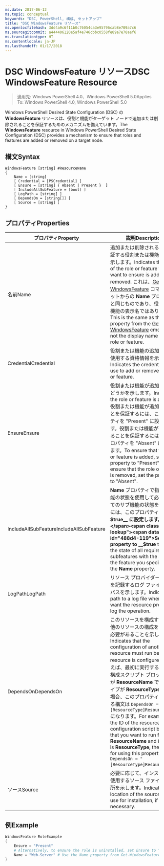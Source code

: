 ```yaml
---
ms.date: 2017-06-12
ms.topic: conceptual
keywords: "DSC, PowerShell, 構成, セットアップ"
title: "DSC WindowsFeature リソース"
ms.openlocfilehash: 3dd4a9c6f11b0c76054ca3e95796cab8e709a7c6
ms.sourcegitcommit: a444406120e5af4e746cbbc0558fe89a7e78aef6
ms.translationtype: HT
ms.contentlocale: ja-JP
ms.lasthandoff: 01/17/2018
---
```

# <a name="dsc-windowsfeature-resource"></a><span data-ttu-id="488d4-103">DSC WindowsFeature リソース</span><span class="sxs-lookup"><span data-stu-id="488d4-103">DSC WindowsFeature Resource</span></span>

> <span data-ttu-id="488d4-104">適用先: Windows PowerShell 4.0、Windows PowerShell 5.0</span><span class="sxs-lookup"><span data-stu-id="488d4-104">Applies To: Windows PowerShell 4.0, Windows PowerShell 5.0</span></span>

<span data-ttu-id="488d4-105">Windows PowerShell Desired State Configuration (DSC) の **WindowsFeature** リソースは、役割と機能がターゲット ノードで追加または削除されることを保証するためのメカニズムを備えています。</span><span class="sxs-lookup"><span data-stu-id="488d4-105">The **WindowsFeature** resource in Windows PowerShell Desired State Configuration (DSC) provides a mechanism to ensure that roles and features are added or removed on a target node.</span></span>

## <a name="syntax"></a><span data-ttu-id="488d4-106">構文</span><span class="sxs-lookup"><span data-stu-id="488d4-106">Syntax</span></span>

```
WindowsFeature [string] #ResourceName
{
    Name = [string]
    [ Credential = [PSCredential] ]
    [ Ensure = [string] { Absent | Present }  ]
    [ IncludeAllSubFeature = [bool] ]
    [ LogPath = [string] ]
    [ DependsOn = [string[]] ]
    [ Source = [string] ]
}
```

## <a name="properties"></a><span data-ttu-id="488d4-107">プロパティ</span><span class="sxs-lookup"><span data-stu-id="488d4-107">Properties</span></span>

|  <span data-ttu-id="488d4-108">プロパティ</span><span class="sxs-lookup"><span data-stu-id="488d4-108">Property</span></span>  |  <span data-ttu-id="488d4-109">説明</span><span class="sxs-lookup"><span data-stu-id="488d4-109">Description</span></span>   | 
|---|---| 
| <span data-ttu-id="488d4-110">名前</span><span class="sxs-lookup"><span data-stu-id="488d4-110">Name</span></span>| <span data-ttu-id="488d4-111">追加または削除されることを保証する役割または機能の名前を示します。</span><span class="sxs-lookup"><span data-stu-id="488d4-111">Indicates the name of the role or feature that you want to ensure is added or removed.</span></span> <span data-ttu-id="488d4-112">これは、[Get-WindowsFeature](/powershell/module/servermanager/Get-WindowsFeature) コマンドレットからの __Name__ プロパティと同じものであり、役割または機能の表示名ではありません。</span><span class="sxs-lookup"><span data-stu-id="488d4-112">This is the same as the __Name__ property from the [Get-WindowsFeature](/powershell/module/servermanager/Get-WindowsFeature) cmdlet, and not the display name of the role or feature.</span></span>| 
| <span data-ttu-id="488d4-113">Credential</span><span class="sxs-lookup"><span data-stu-id="488d4-113">Credential</span></span>| <span data-ttu-id="488d4-114">役割または機能の追加や削除に使用する資格情報を示します。</span><span class="sxs-lookup"><span data-stu-id="488d4-114">Indicates the credentials to use to add or remove the role or feature.</span></span>| 
| <span data-ttu-id="488d4-115">Ensure</span><span class="sxs-lookup"><span data-stu-id="488d4-115">Ensure</span></span>| <span data-ttu-id="488d4-116">役割または機能が追加されるかどうかを示します。</span><span class="sxs-lookup"><span data-stu-id="488d4-116">Indicates if the role or feature is added.</span></span> <span data-ttu-id="488d4-117">役割または機能が追加されることを保証するには、このプロパティを "Present" に設定します。役割または機能が削除されることを保証するには、このプロパティを "Absent" に設定します。</span><span class="sxs-lookup"><span data-stu-id="488d4-117">To ensure that the role or feature is added, set this property to "Present" To ensure that the role or feature is removed, set the property to "Absent".</span></span>| 
| <span data-ttu-id="488d4-118">IncludeAllSubFeature</span><span class="sxs-lookup"><span data-stu-id="488d4-118">IncludeAllSubFeature</span></span>| <span data-ttu-id="488d4-119">__Name__ プロパティで指定した機能の状態を使用して必要なすべてのサブ機能の状態を保証するには、このプロパティを __$true__ に設定します。</span><span class="sxs-lookup"><span data-stu-id="488d4-119">Set this property to __$true__ to ensure the state of all required subfeatures with the state of the feature you specify with the __Name__ property.</span></span>| 
| <span data-ttu-id="488d4-120">LogPath</span><span class="sxs-lookup"><span data-stu-id="488d4-120">LogPath</span></span>| <span data-ttu-id="488d4-121">リソース プロバイダーの操作を記録するログ ファイルへのパスを示します。</span><span class="sxs-lookup"><span data-stu-id="488d4-121">Indicates the path to a log file where you want the resource provider to log the operation.</span></span>| 
| <span data-ttu-id="488d4-122">DependsOn</span><span class="sxs-lookup"><span data-stu-id="488d4-122">DependsOn</span></span>| <span data-ttu-id="488d4-123">このリソースを構成する前に、他のリソースの構成を実行する必要があることを示します。</span><span class="sxs-lookup"><span data-stu-id="488d4-123">Indicates that the configuration of another resource must run before this resource is configured.</span></span> <span data-ttu-id="488d4-124">たとえば、最初に実行するリソース構成スクリプト ブロックの ID が __ResourceName__ で、そのタイプが __ResourceType__ である場合、このプロパティを使用する構文は `DependsOn = "[ResourceType]ResourceName"` になります。</span><span class="sxs-lookup"><span data-stu-id="488d4-124">For example, if the ID of the resource configuration script block that you want to run first is __ResourceName__ and its type is __ResourceType__, the syntax for using this property is `DependsOn = "[ResourceType]ResourceName"`.</span></span>| 
| <span data-ttu-id="488d4-125">ソース</span><span class="sxs-lookup"><span data-stu-id="488d4-125">Source</span></span>| <span data-ttu-id="488d4-126">必要に応じて、インストールに使用するソース ファイルの場所を示します。</span><span class="sxs-lookup"><span data-stu-id="488d4-126">Indicates the location of the source file to use for installation, if necessary.</span></span>| 

## <a name="example"></a><span data-ttu-id="488d4-127">例</span><span class="sxs-lookup"><span data-stu-id="488d4-127">Example</span></span>
```powershell
WindowsFeature RoleExample
{
    Ensure = "Present" 
    # Alternatively, to ensure the role is uninstalled, set Ensure to "Absent"
    Name = "Web-Server" # Use the Name property from Get-WindowsFeature  
}
```

